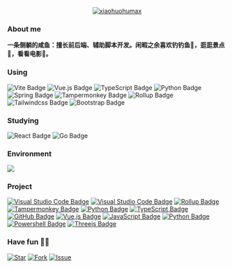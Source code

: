 <div align="center">
    <a href="https://github.com/xiaohuohumax">
        <img src="https://readme-typing-svg.demolab.com?font=Fira+Code&size=24&pause=1000&color=4ADE80&width=176&height=46&lines=hello+world!;xiaohuohumax" alt="xiaohuohumax" />
    </a>
</div>

### About me

**一条侧躺的咸鱼：擅长前后端、辅助脚本开发。闲暇之余喜欢钓钓鱼🎣，逛逛景点🦥，看看电影🎥。**

### Using

![Vite Badge](https://img.shields.io/badge/Vite-646CFF?logo=vite&logoColor=fff&style=flat)
![Vue.js Badge](https://img.shields.io/badge/Vue.js-4FC08D?logo=vuedotjs&logoColor=fff&style=flat)
![TypeScript Badge](https://img.shields.io/badge/TypeScript-3178C6?logo=typescript&logoColor=fff&style=flat)
![Python Badge](https://img.shields.io/badge/Python-3776AB?logo=python&logoColor=fff&style=flat)
![Spring Badge](https://img.shields.io/badge/Spring-6DB33F?logo=spring&logoColor=fff&style=flat)
![Tampermonkey Badge](https://img.shields.io/badge/Tampermonkey-E34F26?logo=tampermonkey&logoColor=fff&style=flat)
![Rollup Badge](https://img.shields.io/badge/Rollup-FF3333?logo=rollupdotjs&logoColor=fff&style=flat)
![Tailwindcss Badge](https://img.shields.io/badge/tailwindcss-38BDF8?logo=tailwindcss&logoColor=fff&style=flat)
![Bootstrap Badge](https://img.shields.io/badge/bootstrap-38BDF8?logo=bootstrap&logoColor=fff&style=flat)

### Studying

![React Badge](https://img.shields.io/badge/React-149eca?logo=react&logoColor=000&style=flat)
![Go Badge](https://img.shields.io/badge/Go-76e1fe?logo=go&logoColor=000&style=flat)

### Environment

<img src="https://skillicons.dev/icons?i=vscode,idea,linux,github,githubactions,docker,maven,rabbitmq,redis,nginx,mysql,postman" />


### Project

[![Visual Studio Code Badge](https://img.shields.io/badge/format--files--by--ignores-通过_Ignore_文件批量格式代码-288cca?logo=visualstudiocode&logoColor=288cca&style=flat)](https://github.com/xiaohuohumax/format-files-by-ignores)
[![Visual Studio Code Badge](https://img.shields.io/badge/vscode--theme--css--variables-VSCode扩展样式变量提示-288cca?logo=visualstudiocode&logoColor=288cca&style=flat)](https://github.com/xiaohuohumax/vscode-theme-css-variables)
[![Rollup Badge](https://img.shields.io/badge/bookmark--script--builder-浏览器书签脚本_Bookmarklet_打包器-FF3333?logo=rollupdotjs&logoColor=FF3333&style=flat)](https://github.com/xiaohuohumax/bookmark-script-builder)
[![Tampermonkey Badge](https://img.shields.io/badge/Xhh--Script-VIP视频解析_网盘资源搜索-E34F26?logo=tampermonkey&logoColor=E34F26&style=flat)](https://github.com/xiaohuohumax/Xhh-Script)
[![Python Badge](https://img.shields.io/badge/auto--unpack-批量识别_测试_解压压缩包-3776AB?logo=python&logoColor=3776AB&style=flat)](https://github.com/xiaohuohumax/auto-unpack)
[![TypeScript Badge](https://img.shields.io/badge/LrcFile--Analysis-Lrc_歌词文件解析器-3178C6?logo=typescript&logoColor=3178C6&style=flat)](https://github.com/xiaohuohumax/LrcFile-Analysis)
[![GitHub Badge](https://img.shields.io/badge/MiaoJi(喵记)-基于Github_Issue_label实现的博客-181717?logo=github&logoColor=181717&style=flat)](https://github.com/xiaohuohumax/MiaoJi)
[![Vue.js Badge](https://img.shields.io/badge/PointBackground-Vue_动态背景-4FC08D?logo=vuedotjs&logoColor=4FC08D&style=flat)](https://github.com/xiaohuohumax/PointBackground)
[![JavaScript Badge](https://img.shields.io/badge/Alibaba--Iconfont--downloads-阿里巴巴矢量图标库批量下载-F7DF1E?logo=javascript&logoColor=F7DF1E&style=flat)](https://github.com/xiaohuohumax/Alibaba-Iconfont-downloads)
[![Python Badge](https://img.shields.io/badge/yml--format-YAML字段替换-3776AB?logo=python&logoColor=3776AB&style=flat)](https://github.com/xiaohuohumax/yml-format)
[![Powershell Badge](https://img.shields.io/badge/my--winget-Window软件批量下载-38BDF8?logo=powershell&logoColor=457ad5&style=flat)](https://github.com/xiaohuohumax/my-winget)
[![Threejs Badge](https://img.shields.io/badge/three--earth-Threejs地球飞机动画-ffffff?logo=threedotjs&logoColor=ffffff&style=flat)](https://github.com/xiaohuohumax/three-earth)


### Have fun 🎉🎉

[![Star](https://img.shields.io/badge/Star-2563eb?style=flat)](https://github.com/xiaohuohumax/xiaohuohumax)
[![Fork](https://img.shields.io/badge/Fork-16a34a?style=flat)](https://github.com/xiaohuohumax/xiaohuohumax)
[![Issue](https://img.shields.io/badge/Issue-dc2626?style=flat)](https://github.com/xiaohuohumax/xiaohuohumax/issues)